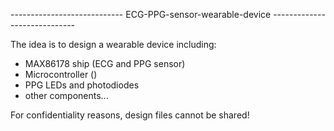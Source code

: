 

---------------------------- ECG-PPG-sensor-wearable-device -----------------------------


The idea is to design a wearable device including:
 - MAX86178 ship (ECG and PPG sensor)
 - Microcontroller ()
 - PPG LEDs and photodiodes
 - other components...

For confidentiality reasons, design files cannot be shared!
